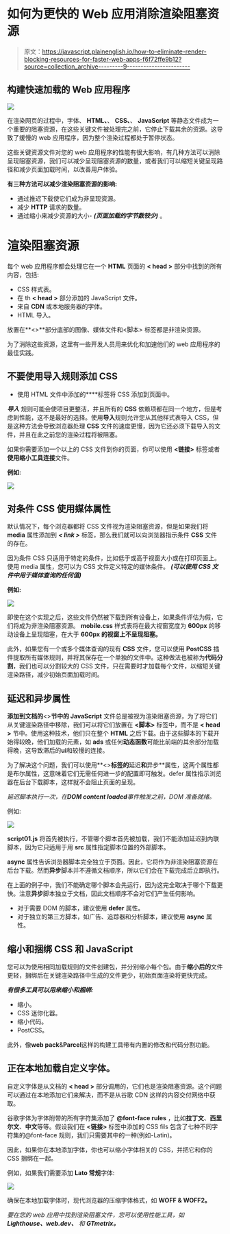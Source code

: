 # 如何为更快的 Web 应用消除渲染阻塞资源

> 原文：<https://javascript.plainenglish.io/how-to-eliminate-render-blocking-resources-for-faster-web-apps-f6f72ffe9b12?source=collection_archive---------9----------------------->

## 构建快速加载的 Web 应用程序

![](img/401229be0895e8a826b13d554fd44337.png)

在渲染网页的过程中，字体、 **HTML、**、 **CSS、**、 **JavaScript** 等静态文件成为一个重要的阻塞资源，在这些关键文件被处理完之前，它停止下载其余的资源。这导致了缓慢的 web 应用程序，因为整个渲染过程都处于暂停状态。

这些关键资源文件对您的 web 应用程序的性能有很大影响，有几种方法可以消除呈现阻塞资源，我们可以减少呈现阻塞资源的数量，或者我们可以缩短关键呈现路径和减少页面加载时间，以改善用户体验。

**有三种方法可以减少渲染阻塞资源的影响:**

*   通过推迟下载使它们成为非呈现资源。
*   减少 **HTTP** 请求的数量。
*   通过缩小来减少资源的大小- ***(页面加载的字节数较少)*** 。

# 渲染阻塞资源

每个 web 应用程序都会处理它在一个 **HTML** 页面的 **< head >** 部分中找到的所有内容，包括:

*   CSS 样式表。
*   在 th **< head >** 部分添加的 JavaScript 文件。
*   来自 **CDN** 或本地服务器的字体。
*   HTML 导入。

放置在**<>**部分底部的图像、媒体文件和<脚本> 标签都是非渲染资源。

为了消除这些资源，这里有一些开发人员用来优化和加速他们的 web 应用程序的最佳实践。

## 不要使用导入规则添加 CSS

*   使用 HTML 文件中添加的**<link rel = ' style sheet '>**标签将 CSS 添加到页面中。

***导入*** 规则可能会使项目更整洁，并且所有的 **CSS** 依赖项都在同一个地方，但是考虑到性能，这不是最好的选择。使用**导入**规则允许您从其他样式表导入 CSS，但是这种方法会导致浏览器处理 **CSS** 文件的速度更慢，因为它还必须下载导入的文件，并且在此之前您的渲染过程将被阻塞。

如果你需要添加一个以上的 CSS 文件到你的页面，你可以使用 **<链接>** 标签或者**使用缩小工具连接**文件。

**例如:**

![](img/04d41d65ae32facace08421cda12fffb.png)

## 对条件 CSS 使用媒体属性

默认情况下，每个浏览器都将 CSS 文件视为渲染阻塞资源，但是如果我们将 **media** 属性添加到 ***< link >*** 标签，那么我们就可以向浏览器指示条件 **CSS** 文件的存在。

因为条件 CSS 只适用于特定的条件，比如低于或高于视窗大小或在打印页面上。使用 media 属性，您可以为 CSS 文件定义特定的媒体条件。 ***(可以使用 CSS 文件中用于媒体查询的任何值)***

**例如:**

![](img/f74e0859a8b4d5ef6bf76ffe36191d16.png)

即使在这个实现之后，这些文件仍然被下载到所有设备上，如果条件评估为假，它们将成为非渲染阻塞资源。 **mobile.css** 样式表将在最大视窗宽度为 **600px** 的移动设备上呈现阻塞，在大于 **600px 的视窗上不呈现阻塞。**

此外，如果您有一个或多个媒体查询的现有 **CSS** 文件，您可以使用 **PostCSS** 插件提取所有媒体规则，并将其保存在一个单独的文件中。这种做法也被称为**代码分割**，我们也可以分割较大的 CSS 文件，只在需要时才加载每个文件，以缩短关键渲染路径，减少初始页面加载时间。

## 延迟和异步属性

**添加到文档的**<>**节中的 JavaScript** 文件总是被视为渲染阻塞资源，为了将它们从关键渲染路径中移除，我们可以将它们放置在 **<脚本>** 标签中，而不是 **< head >** 节中。使用这种技术，他们只在整个 **HTML** 之后下载。由于这些脚本的下载开始得较晚，他们加载的元素，如 **ads** 或任何**动态函数**可能比前端的其余部分加载得晚，这导致滞后的**ui**和较慢的连接。

为了解决这个问题，我们可以使用**<>**标签的**延迟**和**异步**属性，这两个属性都是布尔属性，这意味着它们无需任何进一步的配置即可触发。defer 属性指示浏览器在后台下载脚本，这样就不会阻止页面的呈现。

*延迟脚本执行一次，在****DOM content loaded****事件触发之前，DOM* *准备就绪。*

例如:

![](img/7d8157a77755e6122fa09a4f14754282.png)

**script01.js** 将首先被执行，不管哪个脚本首先被加载，我们不能添加延迟到内联脚本，因为它只适用于用 **src** 属性指定脚本位置的外部脚本。

**async** 属性告诉浏览器脚本完全独立于页面。因此，它将作为非渲染阻塞资源在后台下载。然而**异步**脚本并不遵循文档顺序，所以它们会在下载完成后立即执行。

在上面的例子中，我们不能确定哪个脚本会先运行，因为这完全取决于哪个下载更快。注意**异步**脚本独立于文档，因此文档顺序不会对它们产生任何影响。

*   对于需要 DOM 的脚本，建议使用 **defer** 属性。
*   对于独立的第三方脚本，如广告、追踪器和分析脚本，建议使用 **async** 属性。

## 缩小和捆绑 CSS 和 JavaScript

您可以为使用相同加载规则的文件创建包，并分别缩小每个包。由于**缩小后的**文件更轻，捆绑后在关键渲染路径中生成的文件更少，初始页面渲染将更快完成。

***有很多工具可以用来缩小和捆绑:***

*   缩小。
*   CSS 迷你化器。
*   缩小代码。
*   PostCSS。

此外，像**web pack**&**Parcel**这样的构建工具带有内置的修改和代码分割功能。

## 正在本地加载自定义字体。

自定义字体是从文档的 **< head >** 部分调用的，它们也是渲染阻塞资源。这个问题可以通过在本地添加它们来解决，而不是从谷歌 CDN 这样的内容交付网络中获取。

谷歌字体为字体附带的所有字符集添加了 **@font-face rules** ，比如**拉丁文**、**西里尔文**、**中文**等等。假设我们在 **<链接>** 标签中添加的 CSS fils 包含了七种不同字符集的@font-face 规则，我们只需要其中的一种(例如-Latin)。

因此，如果你在本地添加字体，你也可以缩小字体相关的 CSS，并把它和你的 CSS 捆绑在一起。

例如，如果我们需要添加 **Lato 常规**字体:

![](img/379fbe81a6e1b20ac3710b575c87ebb3.png)

确保在本地加载字体时，现代浏览器的压缩字体格式，如 **WOFF & WOFF2。**

*要在您的 web 应用中找到渲染阻塞文件，您可以使用性能工具，如* ***Lighthouse、web.dev、*** *和* ***GTmetrix。***